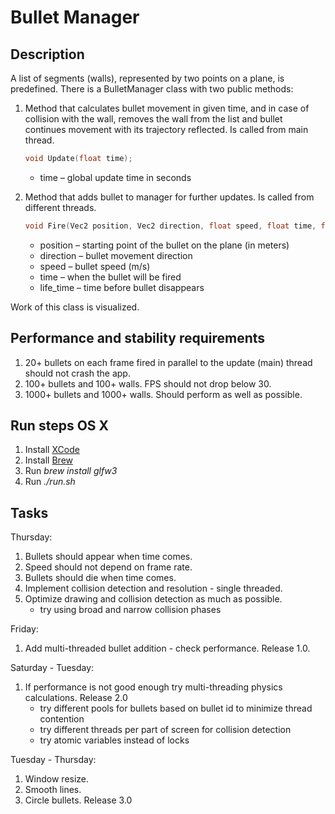 # Bullet Manager

## Description

A list of segments (walls), represented by two points on a plane, is predefined.
There is a BulletManager class with two public methods:

1. Method that calculates bullet movement in given time, and in case of collision with the wall, removes the wall from the list and bullet continues movement with its trajectory reflected. Is called from main thread.

    ````C++
    void Update(float time);
    ````

    * time – global update time in seconds
1. Method that adds bullet to manager for further updates. Is called from different threads.

    ````C++
    void Fire(Vec2 position, Vec2 direction, float speed, float time, float life_time);
    ````

    * position – starting point of the bullet on the plane (in meters)
    * direction – bullet movement direction
    * speed – bullet speed (m/s)
    * time – when the bullet will be fired
    * life_time – time before bullet disappears

Work of this class is visualized.

## Performance and stability requirements

1. 20+ bullets on each frame fired in parallel to the update (main) thread should not crash the app.
1. 100+ bullets and 100+ walls. FPS should not drop below 30.
1. 1000+ bullets and 1000+ walls. Should perform as well as possible.

## Run steps OS X

1. Install [XCode](https://developer.apple.com/xcode/)
1. Install [Brew](https://brew.sh)
1. Run *brew install glfw3*
1. Run *./run.sh*

## Tasks

Thursday:

1. Bullets should appear when time comes.
1. Speed should not depend on frame rate.
1. Bullets should die when time comes.
1. Implement collision detection and resolution - single threaded.
1. Optimize drawing and collision detection as much as possible.
    * try using broad and narrow collision phases

Friday:

1. Add multi-threaded bullet addition - check performance. Release 1.0.

Saturday - Tuesday:

1. If performance is not good enough try multi-threading physics calculations. Release 2.0
    * try different pools for bullets based on bullet id to minimize thread contention
    * try different threads per part of screen for collision detection
    * try atomic variables instead of locks

Tuesday - Thursday:

1. Window resize.
1. Smooth lines.
1. Circle bullets. Release 3.0
